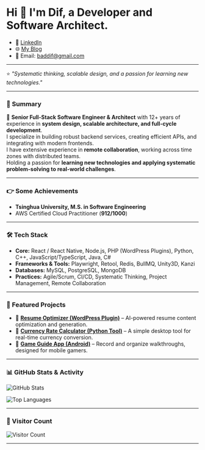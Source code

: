 # Hi 👋 I'm Dif, a Developer and Software Architect.
- 💼 [LinkedIn](https://www.linkedin.com/in/yifudingsoftwarearchitect)
- 🌐 [My Blog](https://tech-share.nonpareil.me)  
- 📧 Email: baddif@gmail.com  

---

⭐️ *"Systematic thinking, scalable design, and a passion for learning new technologies."*

---

### 📖 Summary
🚀 **Senior Full-Stack Software Engineer & Architect** with 12+ years of experience in **system design, scalable architecture, and full-cycle development**.  
I specialize in building robust backend services, creating efficient APIs, and integrating with modern frontends.  
I have extensive experience in **remote collaboration**, working across time zones with distributed teams.  
Holding a passion for **learning new technologies and applying systematic problem-solving to real-world challenges**.

---

### 👉 Some Achievements
- **Tsinghua University, M.S. in Software Engineering**
- AWS Certified Cloud Practitioner (**912/1000**)

---

### 🛠 Tech Stack
- **Core:** React / React Native, Node.js, PHP (WordPress Plugins), Python, C++, JavaScript/TypeScript, Java, C#  
- **Frameworks & Tools:** Playwright, Retool, Redis, BullMQ, Unity3D, Kanzi  
- **Databases:** MySQL, PostgreSQL, MongoDB  
- **Practices:** Agile/Scrum, CI/CD, Systematic Thinking, Project Management, Remote Collaboration  

---

### 📌 Featured Projects
- 🔹 [**Resume Optimizer (WordPress Plugin)**](#) – AI-powered resume content optimization and generation.  
- 🔹 [**Currency Rate Calculator (Python Tool)**](#) – A simple desktop tool for real-time currency conversion.  
- 🔹 [**Game Guide App (Android)**](#) – Record and organize walkthroughs, designed for mobile gamers.  

---

### 📊 GitHub Stats & Activity

![GitHub Stats](https://github-readme-stats.vercel.app/api?username=baddif&show_icons=true&theme=tokyonight&hide_border=true)  

![Top Languages](https://github-readme-stats.vercel.app/api/top-langs/?username=baddif&layout=compact&theme=tokyonight&hide_border=true)  

---

### 👀 Visitor Count
![Visitor Count](https://komarev.com/ghpvc/?username=baddif&color=blue&style=flat-square)  

---

